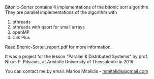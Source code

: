 Bitonic-Sorter contains 4 implementations of the bitonic sort algorithm. They are parallel implementations of the algorithm with
1. pthreads
2. pthreads with qsort for small arrays
3. openMP
4. Cilk Plus

Read Bitonic-Sorter_report.pdf for more information.

It was a project for the lesson "Parallel & Distributed Systems" by prof. Nikos P. Pitsianis, at Aristotle University of Thessaloniki in 2016.

You can contact me by email:
Marios Mitalidis - mmitalidis@gmail.com
